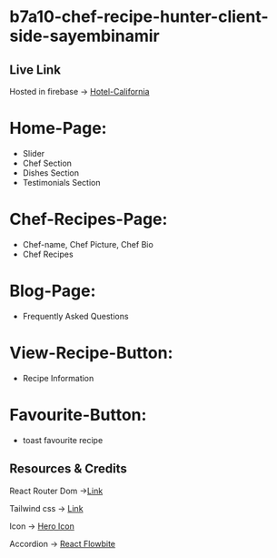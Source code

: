 # b7a10-chef-recipe-hunter-client-side-sayembinamir

## Live Link

Hosted in firebase -> [Hotel-California](https://hotel-califorrnia.web.app/)

# Home-Page:

* Slider
* Chef Section
* Dishes Section
* Testimonials Section

# Chef-Recipes-Page:

* Chef-name, Chef Picture, Chef Bio
* Chef Recipes

# Blog-Page:

* Frequently Asked Questions

# View-Recipe-Button:

* Recipe Information

# Favourite-Button:

* toast favourite recipe

## Resources & Credits

React Router Dom ->[Link](https://reactrouter.com/en/main/start/tutorial)

Tailwind css -> [Link](https://tailwindcss.com/)

Icon -> [Hero Icon](https://heroicons.com/)

Accordion -> [React Flowbite](https://flowbite-react.com/accordion)
